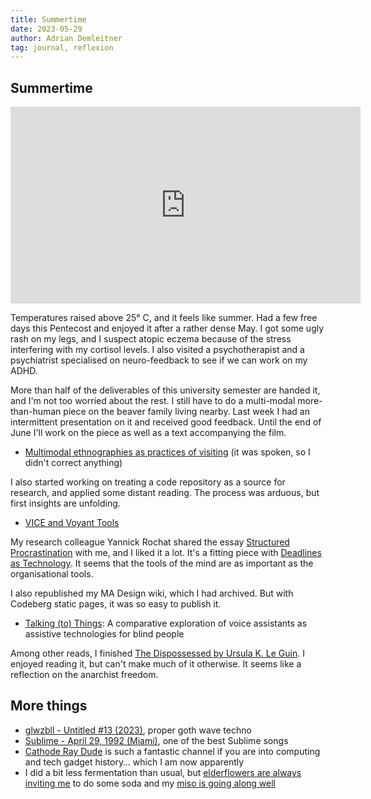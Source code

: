 ```yaml
---
title: Summertime
date: 2023-05-29
author: Adrian Demleitner
tag: journal, reflexion
---
```

## Summertime
<iframe width="560" height="315" src="https://www.youtube.com/embed/2yT8RsCarJA?controls=0" title="YouTube video player" frameborder="0" allow="accelerometer; autoplay; clipboard-write; encrypted-media; gyroscope; picture-in-picture; web-share" allowfullscreen></iframe>

Temperatures raised above 25° C, and it feels like summer. Had a few free days this Pentecost and enjoyed it after a rather dense May. I got some ugly rash on my legs, and I suspect atopic eczema because of the stress interfering with my cortisol levels. I also visited a psychotherapist and a psychiatrist specialised on neuro-feedback to see if we can work on my ADHD. 

More than half of the deliverables of this university semester are handed it, and I'm not too worried about the rest. I still have to do a multi-modal more-than-human piece on the beaver family living nearby. Last week I had an intermittent presentation on it and received good feedback. Until the end of June I'll work on the piece as well as a text accompanying the film.

- [Multimodal ethnographies as practices of visiting](o/v/multimodal_ethnographies_as_practices_of_visiting.md) (it was spoken, so I didn't correct anything)

I also started working on treating a code repository as a source for research, and applied some distant reading. The process was arduous, but first insights are unfolding. 

- [VICE and Voyant Tools](https://dissertation.thgie.ch/journal/2023-05-07.html)

My research colleague Yannick Rochat shared the essay [Structured Procrastination](https://structuredprocrastination.com/) with me, and I liked it a lot. It's a fitting piece with [Deadlines as Technology](https://blog.jim-nielsen.com/2023/deadlines-as-technology/). It seems that the tools of the mind are as important as the organisational tools.

I also republished my MA Design wiki, which I had archived. But with Codeberg static pages, it was so easy to publish it.

- [Talking (to) Things](http://ma-design.thgie.ch/): A comparative exploration of voice assistants as assistive technologies for blind people

Among other reads, I finished [The Dispossessed by Ursula K. Le Guin](https://wyrms.de/book/2/s/the-dispossessed). I enjoyed reading it, but can't make much of it otherwise. It seems like a reflection on the anarchist freedom.

## More things
- [glwzbll - Untitled #13 (2023)](https://youtu.be/RDp1wpxZixA), proper goth wave techno
- [Sublime - April 29, 1992 (Miami)](https://www.youtube.com/watch?v=4ttchToDa7Y), one of the best Sublime songs
- [Cathode Ray Dude](https://www.youtube.com/channel/UCXnNibvR_YIdyPs8PZIBoEw) is such a fantastic channel if you are into computing and tech gadget history… which I am now apparently
- I did a bit less fermentation than usual, but [elderflowers are always inviting me](https://post.lurk.org/@thgie/110445429657416533) to do some soda and my [miso is going along well](https://post.lurk.org/@thgie/110442347097942374)